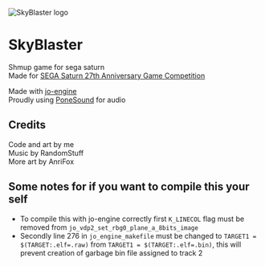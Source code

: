 ![SkyBlaster logo](https://reye.me/img/projects-other/skyblaster_logo.png)
# SkyBlaster
Shmup game for sega saturn  
Made for [SEGA Saturn 27th Anniversary Game Competition](https://segaxtreme.net/threads/sega-saturn-27th-anniversary-game-competition-discussion-thread.25011/)  

Made with [jo-engine](https://jo-engine.org/)  
Proudly using [PoneSound](https://github.com/ponut64/SCSP_poneSound) for audio

## Credits
Code and art by me  
Music by RandomStuff  
More art by AnriFox  

## Some notes for if you want to compile this your self
 - To compile this with jo-engine correctly first ``K_LINECOL`` flag must be removed from ``jo_vdp2_set_rbg0_plane_a_8bits_image``  
 - Secondly line 276 in ``jo_engine_makefile`` must be changed to ``TARGET1 = $(TARGET:.elf=.raw)`` from ``TARGET1 = $(TARGET:.elf=.bin)``, this will prevent creation of garbage bin file assigned to track 2
